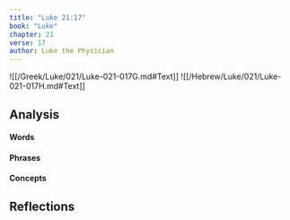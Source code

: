 ```yaml
---
title: "Luke 21:17"
book: "Luke"
chapter: 21
verse: 17
author: Luke the Physician
---
```

![[/Greek/Luke/021/Luke-021-017G.md#Text]]
![[/Hebrew/Luke/021/Luke-021-017H.md#Text]]

## Analysis

#### Words

#### Phrases

#### Concepts

## Reflections

